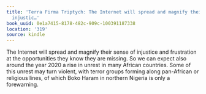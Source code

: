 ```yaml
---
title: 'Terra Firma Triptych: The Internet will spread and magnify their sense of
  injustic…'
book_uuid: 0e1a7415-8178-482c-909c-100391187338
location: '319'
source: kindle
---
```


The Internet will spread and magnify their sense of injustice and frustration at the opportunities they know they are missing. So we can expect also around the year 2020 a rise in unrest in many African countries. Some of this unrest may turn violent, with terror groups forming along pan-African or religious lines, of which Boko Haram in northern Nigeria is only a forewarning.